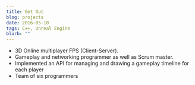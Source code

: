 ```yaml
---
title: Get Out
blog: projects
date: 2016-05-10
tags: C++, Unreal Engine
blurb: ""
---
```

- 3D Online multiplayer FPS (Client-Server).
- Gameplay and networking programmer as well as Scrum master.
- Implemented an API for managing and drawing a gameplay timeline for each player
- Team of six programmers
